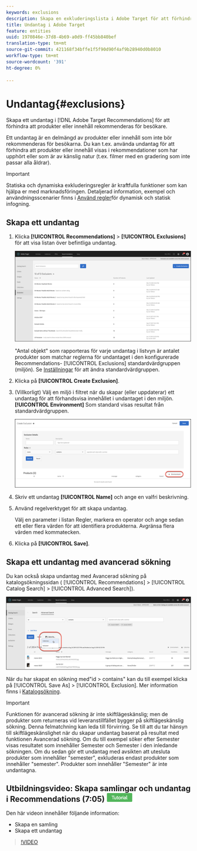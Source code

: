 ```yaml
---
keywords: exclusions
description: Skapa en exkluderingslista i Adobe Target för att förhindra att objekt rekommenderas.
title: Undantag i Adobe Target
feature: entities
uuid: 1970846e-37d8-4b69-a0d9-ff45bb840bef
translation-type: tm+mt
source-git-commit: 421168f34bffe1f5f90d90f4af9b28940d0b8010
workflow-type: tm+mt
source-wordcount: '391'
ht-degree: 0%

---
```



# Undantag{#exclusions}

Skapa ett undantag i [!DNL Adobe Target Recommendations] för att förhindra att produkter eller innehåll rekommenderas för besökare.

Ett undantag är en delmängd av produkter eller innehåll som inte bör rekommenderas för besökarna. Du kan t.ex. använda undantag för att förhindra att produkter eller innehåll visas i rekommendationer som har upphört eller som är av känslig natur (t.ex. filmer med en gradering som inte passar alla åldrar).

>[!IMPORTANT]
>
>Statiska och dynamiska exkluderingsregler är kraftfulla funktioner som kan hjälpa er med marknadsföringen. Detaljerad information, exempel och användningsscenarier finns i [Använd regler](../../c-recommendations/c-algorithms/use-dynamic-and-static-inclusion-rules.md#concept_4CB5C0FA705D4E449BD0B37B3D987F9F)för dynamisk och statisk infogning.

## Skapa ett undantag

1. Klicka **[!UICONTROL Recommendations]** > **[!UICONTROL Exclusions]** för att visa listan över befintliga undantag.

   ![](assets/exclusions_list.png)

   &quot;Antal objekt&quot; som rapporteras för varje undantag i listvyn är antalet produkter som matchar reglerna för undantaget i den konfigurerade Recommendations- [!UICONTROL Exclusions] standardvärdgruppen [](/help/administrating-target/hosts.md) (miljön). Se [Inställningar](../../c-recommendations/plan-implement.md#concept_C1E1E2351413468692D6C21145EF0B84) för att ändra standardvärdgruppen.

1. Klicka på **[!UICONTROL Create Exclusion]**.

1. (Villkorligt) Välj en miljö i filtret när du skapar (eller uppdaterar) ett undantag för att förhandsvisa innehållet i undantaget i den miljön. **[!UICONTROL Environment]** Som standard visas resultat från standardvärdgruppen.

   ![Skapa undantag](/help/c-recommendations/c-products/assets/CreateExclusion.png)

1. Skriv ett undantag **[!UICONTROL Name]** och ange en valfri beskrivning.

1. Använd regelverktyget för att skapa undantag.

   Välj en parameter i listan Regler, markera en operator och ange sedan ett eller flera värden för att identifiera produkterna. Avgränsa flera värden med kommatecken.

1. Klicka på **[!UICONTROL Save]**.

## Skapa ett undantag med avancerad sökning

Du kan också skapa undantag med Avancerad sökning på katalogsökningssidan ( [!UICONTROL Recommendations] > [!UICONTROL Catalog Search] > [!UICONTROL Advanced Search]).

![Spara som](/help/c-recommendations/c-products/assets/save-as-dialog.png)

När du har skapat en sökning med&quot;id > contains&quot; kan du till exempel klicka på [!UICONTROL Save As] > [!UICONTROL Exclusion]. Mer information finns i [Katalogsökning](/help/c-recommendations/c-products/catalog-search.md#save-as).

>[!IMPORTANT]
>
>Funktionen för avancerad sökning är inte skiftlägeskänslig; men de produkter som returneras vid leveranstillfället bygger på skiftlägeskänslig sökning. Denna felmatchning kan leda till förvirring. Se till att du tar hänsyn till skiftlägeskänslighet när du skapar undantag baserat på resultat med funktionen Avancerad sökning. Om du till exempel söker efter Semester visas resultatet som innehåller Semester och Semester i den inledande sökningen. Om du sedan gör ett undantag med avsikten att utesluta produkter som innehåller &quot;semester&quot;, exkluderas endast produkter som innehåller &quot;semester&quot;. Produkter som innehåller &quot;Semester&quot; är inte undantagna.

## Utbildningsvideo: Skapa samlingar och undantag i Recommendations (7:05) ![självstudiemärke](/help/assets/tutorial.png)

Den här videon innehåller följande information:

* Skapa en samling
* Skapa ett undantag

>[!VIDEO](https://video.tv.adobe.com/v/27689)